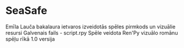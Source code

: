 # SeaSafe
Emīla Lauča bakalaura ietvaros izveidotās spēles pirmkods un vizuālie resursi
Galvenais fails - script.rpy
Spēle veidota Ren'Py vizuālo romānu spēļu rīkā
1.0 versija
